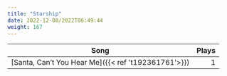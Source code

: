 ```yaml
---
title: "Starship"
date: 2022-12-08/2022T06:49:44
weight: 167
---
```




 Song | Plays 
----- | -----:
[Santa, Can’t You Hear Me]({{< ref 't192361761'>}}) | 1
